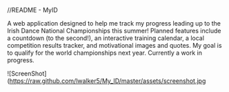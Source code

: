 //README - MyID

A web application designed to help me track my progress leading up to the Irish Dance National Championships this summer! Planned features include a countdown (to the second!), an interactive training calendar, a local competition results tracker, and motivational images and quotes. My goal is to qualify for the world championships next year. Currently a work in progress.

![ScreenShot](https://raw.github.com/lwalker5/My_ID/master/assets/screenshot.jpg